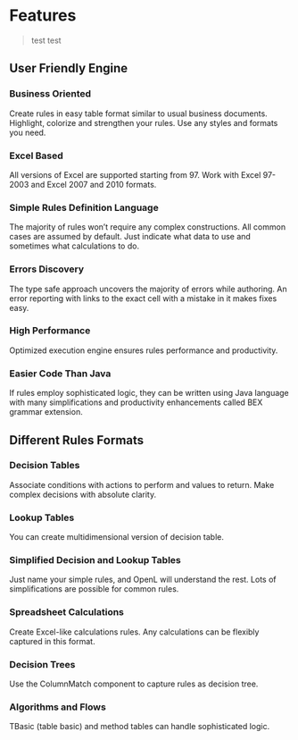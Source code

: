 # Features

> test
> test

## User Friendly Engine

### Business Oriented

Create rules in easy table format similar to usual business documents. Highlight, colorize and strengthen your rules. Use any styles and formats you need.

### Excel Based

All versions of Excel are supported starting from 97. Work with Excel 97-2003 and Excel 2007 and 2010 formats.

### Simple Rules Definition Language

The majority of rules won’t require any complex constructions. All common cases are assumed by default. Just indicate what data to use and sometimes what calculations to do.

### Errors Discovery

The type safe approach uncovers the majority of errors while authoring. An error reporting with links to the exact cell with a mistake in it makes fixes easy.

### High Performance

Optimized execution engine ensures rules performance and productivity.

### Easier Code Than Java

If rules employ sophisticated logic, they can be written using Java language with many simplifications and productivity enhancements called BEX grammar extension.


## Different Rules Formats

### Decision Tables

Associate conditions with actions to perform and values to return. Make complex decisions with absolute clarity.

### Lookup Tables

You can create multidimensional version of decision table.

### Simplified Decision and Lookup Tables

Just name your simple rules, and OpenL will understand the rest. Lots of simplifications are possible for common rules.

### Spreadsheet Calculations

Create Excel-like calculations rules. Any calculations can be flexibly captured in this format.

### Decision Trees

Use the ColumnMatch component to capture rules as decision tree.

### Algorithms and Flows

TBasic (table basic) and method tables can handle sophisticated logic.
